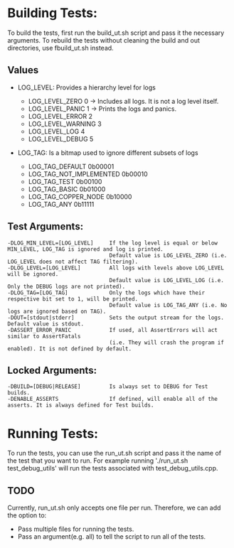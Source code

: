 # Building Tests:
To build the tests, first run the build_ut.sh script and pass it the necessary arguments.
To rebuild the tests without cleaning the build and out directories, use fbuild_ut.sh instead.

## Values
* LOG_LEVEL:                Provides a hierarchy level for logs
    * LOG_LEVEL_ZERO     0 -> Includes all logs. It is not a log level itself.
    * LOG_LEVEL_PANIC    1 -> Prints the logs and panics.
    * LOG_LEVEL_ERROR    2
    * LOG_LEVEL_WARNING  3
    * LOG_LEVEL_LOG      4
    * LOG_LEVEL_DEBUG    5

* LOG_TAG:                  Is a bitmap used to ignore different subsets of logs
    * LOG_TAG_DEFAULT             0b00001
    * LOG_TAG_NOT_IMPLEMENTED     0b00010
    * LOG_TAG_TEST                0b00100
    * LOG_TAG_BASIC               0b01000
    * LOG_TAG_COPPER_NODE         0b10000
    * LOG_TAG_ANY                 0b11111

## Test Arguments:
    -DLOG_MIN_LEVEL=[LOG_LEVEL]     If the log level is equal or below MIN_LEVEL, LOG_TAG is ignored and log is printed. 
                                    Default value is LOG_LEVEL_ZERO (i.e. LOG_LEVEL does not affect TAG filtering).
    -DLOG_LEVEL=[LOG_LEVEL]         All logs with levels above LOG_LEVEL will be ignored.
                                    Default value is LOG_LEVEL_LOG (i.e. Only the DEBUG logs are not printed).
    -DLOG_TAG=[LOG_TAG]             Only the logs which have their respective bit set to 1, will be printed.
                                    Default value is LOG_TAG_ANY (i.e. No logs are ignored based on TAG).
    -DOUT=[stdout|stderr]           Sets the output stream for the logs. Default value is stdout.
    -DASSERT_ERROR_PANIC            If used, all AssertErrors will act similar to AssertFatals 
                                    (i.e. They will crash the program if enabled). It is not defined by default.
## Locked Arguments:
    -DBUILD=[DEBUG|RELEASE]         Is always set to DEBUG for Test builds.
    -DENABLE_ASSERTS                If defined, will enable all of the asserts. It is always defined for Test builds.

# Running Tests:
To run the tests, you can use the run_ut.sh script and pass it the name of the test that you want to run.
For example running './run_ut.sh test_debug_utils' will run the tests associated with test_debug_utils.cpp.

## TODO
Currently, run_ut.sh only accepts one file per run. Therefore, we can add the option to:
* Pass multiple files for running the tests.
* Pass an argument(e.g. all) to tell the script to run all of the tests.
